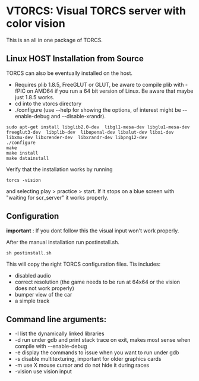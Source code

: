 # VTORCS: Visual TORCS server with color vision
This is an all in one package of TORCS.

## Linux HOST Installation from Source
TORCS can also be eventually installed on the host.

- Requires plib 1.8.5, FreeGLUT or GLUT, be aware to compile plib with -fPIC
  on AMD64 if you run a 64 bit version of Linux. Be aware that maybe just
  1.8.5 works.
- cd into the vtorcs directory
- ./configure (use --help for showing the options, of interest might be
  --enable-debug and --disable-xrandr).

```
sudo apt-get install libglib2.0-dev  libgl1-mesa-dev libglu1-mesa-dev  freeglut3-dev  libplib-dev  libopenal-dev libalut-dev libxi-dev libxmu-dev libxrender-dev  libxrandr-dev libpng12-dev
./configure
make
make install
make datainstall
```
Verify that the installation works by running 

```
torcs -vision
```

and selecting play > practice > start. If it stops on a blue screen with "waiting for scr_server" it works properly.

## Configuration
**important** : If you dont follow this the visual input won't work properly.

After the manual installation run postinstall.sh. 
```
sh postinstall.sh
```

This will copy the right TORCS configuration files. Tis includes:
* disabled audio
* correct resolution (the game needs to be run at 64x64 or the vision does not work properly)
* bumper view of the car
* a simple track


## Command line arguments:
* -l list the dynamically linked libraries
* -d run under gdb and print stack trace on exit, makes most sense when compile
     with --enable-debug
* -e display the commands to issue when you want to run under gdb
* -s disable multitexturing, important for older graphics cards
* -m use X mouse cursor and do not hide it during races
* -vision use vision input
